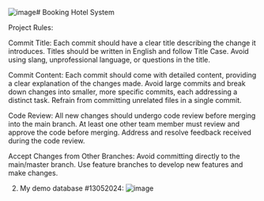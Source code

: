 ![image](https://github.com/chinhbean09/booking-hotel/assets/112397448/8205c8bf-c90d-48b6-a48e-850a3b11ba77)# Booking Hotel System

Project Rules:

Commit Title:
Each commit should have a clear title describing the change it introduces.
Titles should be written in English and follow Title Case.
Avoid using slang, unprofessional language, or questions in the title.


Commit Content:
Each commit should come with detailed content, providing a clear explanation of the changes made.
Avoid large commits and break down changes into smaller, more specific commits, each addressing a distinct task.
Refrain from committing unrelated files in a single commit.


Code Review:
All new changes should undergo code review before merging into the main branch.
At least one other team member must review and approve the code before merging.
Address and resolve feedback received during the code review.


Accept Changes from Other Branches:
Avoid committing directly to the main/master branch.
Use feature branches to develop new features and make changes.


2. My demo database #13052024:
![image](https://github.com/chinhbean09/booking-hotel/assets/112397448/bac66ad8-563f-4853-a8eb-6fc9eb90e683)


